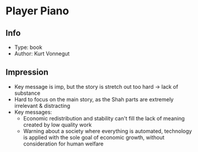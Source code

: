 # Player Piano

## Info
- Type: book
- Author: Kurt Vonnegut

## Impression
- Key message is imp, but the story is stretch out too hard -> lack of substance
- Hard to focus on the main story, as the Shah parts are extremely irrelevant & distracting
- Key messages:
  - Economic redistribution and stability can't fill the lack of meaning created by low quality work
  - Warning about a society where everything is automated, technology is applied with the sole goal of economic growth, 
  without consideration for human welfare